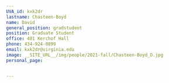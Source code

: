 ```yaml
---
UVA_id: kxk2dr
lastname: Chasteen-Boyd
name: David
general_position: gradstudent
position: Graduate Student
office: 401 Kerchof Hall
phone: 434-924-0899 
email: kxk2dr@virginia.edu
image: __SITE_URL__/img/people/2021-fall/Chasteen-Boyd_D.jpg 
personal_page:


---
```

